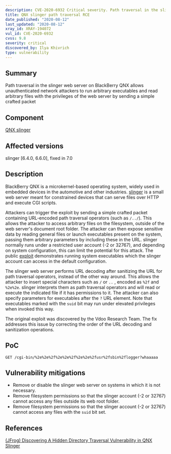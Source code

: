 ```yaml
---
description: CVE-2020-6932 Critical severity. Path traversal in the slinger web server on BlackBerry QNX allows unauthenticated network attackers to run arbitrary executables and read arbitrary files with the privileges of the web server by sending a simple crafted packet
title: QNX slinger path traversal RCE
date_published: "2020-08-12"
last_updated: "2020-08-12"
xray_id: XRAY-194072
vul_id: CVE-2020-6932
cvss: 9.8
severity: critical
discovered_by: Ilya Khivrich
type: vulnerability
---
```

## Summary
Path traversal in the slinger web server on BlackBerry QNX allows unauthenticated network attackers to run arbitrary executables and read arbitrary files with the privileges of the web server by sending a simple crafted packet

## Component

[QNX slinger](http://www.qnx.com/developers/docs/6.5.0/index.jsp?topic=%2Fcom.qnx.doc.neutrino_utilities%2Fs%2Fslinger.html)

## Affected versions

slinger [6.4.0, 6.6.0], fixed in 7.0

## Description

BlackBerry QNX is a microkernel-based operating system, widely used in embedded devices in the automotive and other industries. [slinger](http://www.qnx.com/developers/docs/6.3.2/neutrino/utilities/s/slinger.html) is a small web server meant for constrained devices that can serve files over HTTP and execute CGI scripts.

Attackers can trigger the exploit by sending a simple crafted packet containing URL-encoded path traversal operators (such as `/../`). This allows the attacker to access arbitrary files on the filesystem, outside of the web server's document root folder. The attacker can then expose sensitive data by reading general files or launch executables present on the system, passing them arbitrary parameters by including these in the URL. slinger normally runs under a restricted user account (-2 or 32767), and depending on system configuration, this can limit the potential for this attack. The public [exploit](https://jfrog.com/blog/follow-the-data-a-hidden-directory-traversal-vulnerability-in-qnx-slinger/) demonstrates running system executables which the slinger account can access in the default configuration.

The slinger web server performs URL decoding after sanitizing the URL for path traversal operators, instead of the other way around. This allows the attacker to insert special characters such as `/` or `..` , encoded as `%2f` and `%2e%2e`. slinger interprets them as path traversal operators and will read or execute the indicated file if it has permissions to it. The attacker can also specify parameters for executables after the `?` URL element. Note that executables marked with the `suid` bit may run under elevated privileges when invoked this way.

The original exploit was discovered by the Vdoo Research Team. The fix addresses this issue by correcting the order of the URL decoding and sanitization operations.

## PoC

`GET /cgi-bin/%2e%2e%2f%2e%2e%2f%2e%2e%2fusr%2fsbin%2flogger?whaaaaa`

## Vulnerability mitigations

* Remove or disable the slinger web server on systems in which it is not necessary.
* Remove filesystem permissions so that the slinger account (-2 or 32767) cannot access any files outside its web root folder.
* Remove filesystem permissions so that the slinger account (-2 or 32767) cannot access any files with the `suid` bit set.

## References

[(JFrog) Discovering A Hidden Directory Traversal Vulnerability in QNX Slinger](https://jfrog.com/blog/follow-the-data-a-hidden-directory-traversal-vulnerability-in-qnx-slinger/)